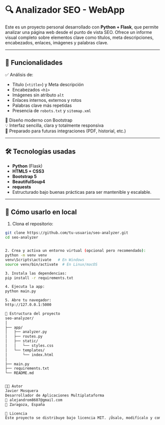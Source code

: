 # 🔍 Analizador SEO - WebApp

Este es un proyecto personal desarrollado con **Python + Flask**, que permite analizar una página web desde el punto de vista SEO. Ofrece un informe visual completo sobre elementos clave como títulos, meta descripciones, encabezados, enlaces, imágenes y palabras clave.

---

## 🎯 Funcionalidades

✅ Análisis de:
- Título (`<title>`) y Meta descripción
- Encabezados `<h1>`
- Imágenes sin atributo `alt`
- Enlaces internos, externos y rotos
- Palabras clave más repetidas
- Presencia de `robots.txt` y `sitemap.xml`

🧠 Diseño moderno con Bootstrap  
💡 Interfaz sencilla, clara y totalmente responsiva  
🚀 Preparado para futuras integraciones (PDF, historial, etc.)

---

## 🛠 Tecnologías usadas

- **Python** (Flask)
- **HTML5 + CSS3**
- **Bootstrap 5**
- **BeautifulSoup4**
- **requests**
- Estructurado bajo buenas prácticas para ser mantenible y escalable.

---

## 🧪 Cómo usarlo en local


1. Clona el repositorio:
```bash
git clone https://github.com/tu-usuario/seo-analyzer.git
cd seo-analyzer


2. Crea y activa un entorno virtual (opcional pero recomendado):
python -m venv venv
venv\Scripts\activate   # En Windows
source venv/bin/activate  # En Linux/macOS

3. Instala las dependencias:
pip install -r requirements.txt

4. Ejecuta la app:
python main.py

5. Abre tu navegador:
http://127.0.0.1:5000

📂 Estructura del proyecto
seo-analyzer/
│
├── app/
│   ├── analyzer.py
│   ├── routes.py
│   ├── static/
│   │   └── styles.css
│   └── templates/
│       └── index.html
│
├── main.py
├── requirements.txt
└── README.md


👨‍💻 Autor
Javier Mosquera
Desarrollador de Aplicaciones Multiplataforma
📧 alejandrom8607@gmail.com
📍 Zaragoza, España

📃 Licencia
Este proyecto se distribuye bajo licencia MIT. ¡Úsalo, modifícalo y comparte! 🚀
